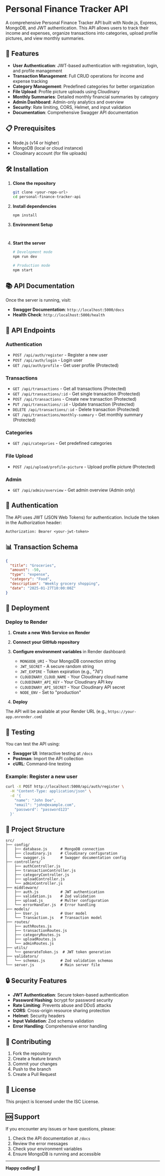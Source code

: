 # Personal Finance Tracker API

A comprehensive Personal Finance Tracker API built with Node.js, Express, MongoDB, and JWT authentication. This API allows users to track their income and expenses, organize transactions into categories, upload profile pictures, and view monthly summaries.

## 🚀 Features

- **User Authentication**: JWT-based authentication with registration, login, and profile management
- **Transaction Management**: Full CRUD operations for income and expense tracking
- **Category Management**: Predefined categories for better organization
- **File Upload**: Profile picture uploads using Cloudinary
- **Monthly Summaries**: Detailed monthly financial summaries by category
- **Admin Dashboard**: Admin-only analytics and overview
- **Security**: Rate limiting, CORS, Helmet, and input validation
- **Documentation**: Comprehensive Swagger API documentation

## 📋 Prerequisites

- Node.js (v14 or higher)
- MongoDB (local or cloud instance)
- Cloudinary account (for file uploads)

## 🛠️ Installation

1. **Clone the repository**
   ```bash
   git clone <your-repo-url>
   cd personal-finance-tracker-api
   ```

2. **Install dependencies**
   ```bash
   npm install
   ```

3. **Environment Setup**
   ```bash
 
   ```

4. **Start the server**
   ```bash
   # Development mode
   npm run dev
   
   # Production mode
   npm start
   ```

## 📚 API Documentation

Once the server is running, visit:
- **Swagger Documentation**: `http://localhost:5000/docs`
- **Health Check**: `http://localhost:5000/health`

## 🔗 API Endpoints

### Authentication
- `POST /api/auth/register` - Register a new user
- `POST /api/auth/login` - Login user
- `GET /api/auth/profile` - Get user profile (Protected)

### Transactions
- `GET /api/transactions` - Get all transactions (Protected)
- `GET /api/transactions/:id` - Get single transaction (Protected)
- `POST /api/transactions` - Create new transaction (Protected)
- `PUT /api/transactions/:id` - Update transaction (Protected)
- `DELETE /api/transactions/:id` - Delete transaction (Protected)
- `GET /api/transactions/monthly-summary` - Get monthly summary (Protected)

### Categories
- `GET /api/categories` - Get predefined categories

### File Upload
- `POST /api/upload/profile-picture` - Upload profile picture (Protected)

### Admin
- `GET /api/admin/overview` - Get admin overview (Admin only)

## 🔐 Authentication

The API uses JWT (JSON Web Tokens) for authentication. Include the token in the Authorization header:

```
Authorization: Bearer <your-jwt-token>
```

## 📊 Transaction Schema

```json
{
  "title": "Groceries",
  "amount": -50,
  "type": "expense",
  "category": "Food",
  "description": "Weekly grocery shopping",
  "date": "2025-01-27T10:00:00Z"
}
```

## 🚀 Deployment

### Deploy to Render

1. **Create a new Web Service on Render**
2. **Connect your GitHub repository**
3. **Configure environment variables** in Render dashboard:
   - `MONGODB_URI` - Your MongoDB connection string
   - `JWT_SECRET` - A secure random string
   - `JWT_EXPIRE` - Token expiration (e.g., "7d")
   - `CLOUDINARY_CLOUD_NAME` - Your Cloudinary cloud name
   - `CLOUDINARY_API_KEY` - Your Cloudinary API key
   - `CLOUDINARY_API_SECRET` - Your Cloudinary API secret
   - `NODE_ENV` - Set to "production"

4. **Deploy**

The API will be available at your Render URL (e.g., `https://your-app.onrender.com`)

## 🧪 Testing

You can test the API using:
- **Swagger UI**: Interactive testing at `/docs`
- **Postman**: Import the API collection
- **cURL**: Command-line testing

### Example: Register a new user
```bash
curl -X POST http://localhost:5000/api/auth/register \
  -H "Content-Type: application/json" \
  -d '{
    "name": "John Doe",
    "email": "john@example.com",
    "password": "password123"
  }'
```

## 📁 Project Structure

```
src/
├── config/
│   ├── database.js      # MongoDB connection
│   ├── cloudinary.js    # Cloudinary configuration
│   └── swagger.js       # Swagger documentation config
├── controllers/
│   ├── authController.js
│   ├── transactionController.js
│   ├── categoryController.js
│   ├── uploadController.js
│   └── adminController.js
├── middleware/
│   ├── auth.js          # JWT authentication
│   ├── validation.js    # Zod validation
│   ├── upload.js        # Multer configuration
│   └── errorHandler.js  # Error handling
├── models/
│   ├── User.js          # User model
│   └── Transaction.js   # Transaction model
├── routes/
│   ├── authRoutes.js
│   ├── transactionRoutes.js
│   ├── categoryRoutes.js
│   ├── uploadRoutes.js
│   └── adminRoutes.js
├── utils/
│   └── generateToken.js  # JWT token generation
├── validators/
│   └── schemas.js       # Zod validation schemas
└── server.js            # Main server file
```

## 🔒 Security Features

- **JWT Authentication**: Secure token-based authentication
- **Password Hashing**: bcrypt for password security
- **Rate Limiting**: Prevents abuse and DDoS attacks
- **CORS**: Cross-origin resource sharing protection
- **Helmet**: Security headers
- **Input Validation**: Zod schema validation
- **Error Handling**: Comprehensive error handling

## 🤝 Contributing

1. Fork the repository
2. Create a feature branch
3. Commit your changes
4. Push to the branch
5. Create a Pull Request

## 📄 License

This project is licensed under the ISC License.

## 🆘 Support

If you encounter any issues or have questions, please:
1. Check the API documentation at `/docs`
2. Review the error messages
3. Check your environment variables
4. Ensure MongoDB is running and accessible

---

**Happy coding! 🎉**

